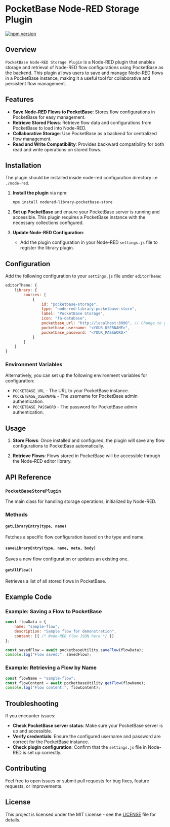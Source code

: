 # PocketBase Node-RED Storage Plugin

[![npm version](https://badge.fury.io/js/@node-red%2Flibrary-pocketbase-store.svg)](https://badge.fury.io/js/@node-red%2Flibrary-pocketbase-store)

## Overview

`PocketBase Node-RED Storage Plugin` is a Node-RED plugin that enables storage and retrieval of Node-RED flow configurations using PocketBase as the backend. This plugin allows users to save and manage Node-RED flows in a PocketBase instance, making it a useful tool for collaborative and persistent flow management.

## Features

- **Save Node-RED Flows to PocketBase**: Stores flow configurations in PocketBase for easy management.
- **Retrieve Stored Flows**: Retrieve flow data and configurations from PocketBase to load into Node-RED.
- **Collaborative Storage**: Use PocketBase as a backend for centralized flow management.
- **Read and Write Compatibility**: Provides backward compatibility for both read and write operations on stored flows.

## Installation
The plugin should be installed inside node-red configuration directory i.e `./node-red`.
1. **Install the plugin** via npm:
   ```bash
   npm install nodered-library-pocketbase-store
   ```

2. **Set up PocketBase** and ensure your PocketBase server is running and accessible. This plugin requires a PocketBase instance with the necessary collections configured.

3. **Update Node-RED Configuration**:
   - Add the plugin configuration in your Node-RED `settings.js` file to register the library plugin.

## Configuration

Add the following configuration to your `settings.js` file under `editorTheme`:

```javascript
editorTheme: {
    library: {
        sources: [
            {
                id: "pocketbase-storage",
                type: "node-red-library-pocketbase-store",
                label: "PocketBase Storage",
                icon: "fa-database",
                pocketbase_url: "http://localhost:8090", // Change to your PocketBase instance URL
                pocketbase_username: "<YOUR_USERNAME>",
                pocketbase_password: "<YOUR_PASSWORD>"
            }
        ]
    }
}
```

### Environment Variables
Alternatively, you can set up the following environment variables for configuration:
- `POCKETBASE_URL` - The URL to your PocketBase instance.
- `POCKETBASE_USERNAME` - The username for PocketBase admin authentication.
- `POCKETBASE_PASSWORD` - The password for PocketBase admin authentication.

## Usage

1. **Store Flows**: Once installed and configured, the plugin will save any flow configurations to PocketBase automatically.
   
2. **Retrieve Flows**: Flows stored in PocketBase will be accessible through the Node-RED editor library.

## API Reference

### `PocketBaseStorePlugin`

The main class for handling storage operations, initialized by Node-RED.

### Methods

#### `getLibraryEntry(type, name)`
Fetches a specific flow configuration based on the type and name.

#### `saveLibraryEntry(type, name, meta, body)`
Saves a new flow configuration or updates an existing one.

#### `getAllFlow()`
Retrieves a list of all stored flows in PocketBase.

## Example Code

### Example: Saving a Flow to PocketBase

```javascript
const flowData = {
    name: "sample-flow",
    description: "Sample flow for demonstration",
    content: [{ /* Node-RED flow JSON here */ }]
};

const savedFlow = await pocketbaseUtility.saveFlow(flowData);
console.log("Flow saved:", savedFlow);
```

### Example: Retrieving a Flow by Name

```javascript
const flowName = "sample-flow";
const flowContent = await pocketbaseUtility.getFlow(flowName);
console.log("Flow content:", flowContent);
```

## Troubleshooting

If you encounter issues:
- **Check PocketBase server status**: Make sure your PocketBase server is up and accessible.
- **Verify credentials**: Ensure the configured username and password are correct for the PocketBase instance.
- **Check plugin configuration**: Confirm that the `settings.js` file in Node-RED is set up correctly.

## Contributing

Feel free to open issues or submit pull requests for bug fixes, feature requests, or improvements.

## License

This project is licensed under the MIT License - see the [LICENSE](LICENSE) file for details.